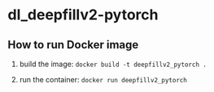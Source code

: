 # dl_deepfillv2-pytorch

## How to run Docker image

1. build the image:
```docker build -t deepfillv2_pytorch .```

2. run the container:
```docker run deepfillv2_pytorch```